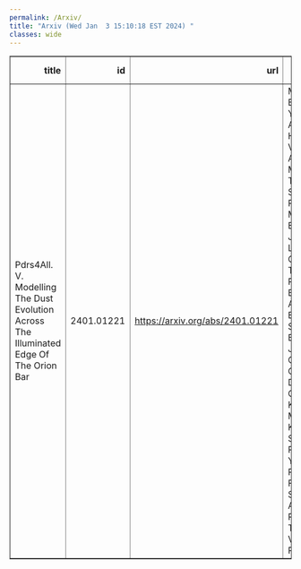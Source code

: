 ```yaml
---
permalink: /Arxiv/
title: "Arxiv (Wed Jan  3 15:10:18 EST 2024) "
classes: wide
---
```

<table border="1" class="dataframe">
  <thead>
    <tr style="text-align: right;">
      <th>title</th>
      <th>id</th>
      <th>url</th>
      <th>authors</th>
      <th>Local Authors</th>
    </tr>
  </thead>
  <tbody>
    <tr>
      <td>Pdrs4All. V. Modelling The Dust Evolution Across The Illuminated Edge Of   The Orion Bar</td>
      <td>2401.01221</td>
      <td><a href="https://arxiv.org/abs/2401.01221" target="_blank">https://arxiv.org/abs/2401.01221</a></td>
      <td>M. Elyajouri, N. Ysard, A. Abergel, E. Habart, L. Verstraete, A. Jones, M. Juvela, T. Schirmer, R. Meshaka, E. Dartois, J. Lebourlot, G. Rouille, T. Onaka, E. Peeters, O. Berne, F. Alarcon, J. Bernard-Salas, M. Buragohain, J. Cami, A. Canin, R. Chown, K. Demyk, K. Gordon, O. Kannavou, M. Kirsanova, S. Madden, R. Paladini, Y. Pendleton, F. Salama, I. Schroetter, A. Sidhu, M. Rollig, B. Trahin, D. Van De Putte</td>
      <td>Ryan Chown</td>
    </tr>
  </tbody>
</table>
